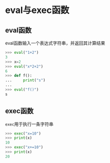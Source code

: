 # eval与exec函数

## eval函数

eval函数输入一个表达式字符串，并返回其计算结果
```py
>>> eval("1+2") 
3
>>> x=2          
>>> eval("x*2+2") 
6
>>> def f():
...     print("s")
...
>>> eval("f()")
s
```

## exec函数

`exec`用于执行一条字符串
```py
>>> exec("x=10")
>>> print(x)
10
>>> exec("x+=10")
>>> print(x)
20
```